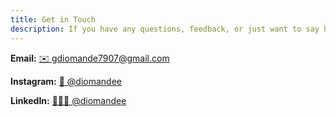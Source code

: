 ```yaml
---
title: Get in Touch
description: If you have any questions, feedback, or just want to say hello.
---
```


**Email:** [✉️ gdiomande7907@gmail.com](mailto:gdiomande7907@gmail.com)

**Instagram:** [📸 @diomandee](https://www.instagram.com/diomandee/)

**LinkedIn:** [👨🏾‍💻 @diomandee](https:/www.linkedin.com/in/diomandee)
